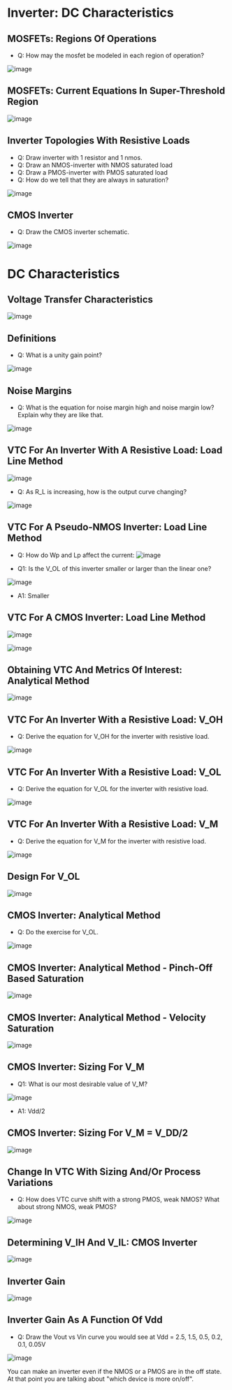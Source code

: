 # Inverter: DC Characteristics

## MOSFETs: Regions Of Operations
- Q: How may the mosfet be modeled in each region of operation?
  
![image](https://github.com/user-attachments/assets/791401fe-3eef-47c3-a2d9-856c9fbed228)

## MOSFETs: Current Equations In Super-Threshold Region
![image](https://github.com/user-attachments/assets/edfe4f85-8be2-4d7d-af0e-fa2a67b298f8)

## Inverter Topologies With Resistive Loads
- Q: Draw inverter with 1 resistor and 1 nmos.
- Q: Draw an NMOS-inverter with NMOS saturated load
- Q: Draw a PMOS-inverter with PMOS saturated load
- Q: How do we tell that they are always in saturation?

![image](https://github.com/user-attachments/assets/4c0ca02d-706e-49db-90d5-9fba11c4df64)

## CMOS Inverter
- Q: Draw the CMOS inverter schematic.

![image](https://github.com/user-attachments/assets/102562da-06db-44e6-918f-72a26fbf5823)

# DC Characteristics

## Voltage Transfer Characteristics
![image](https://github.com/user-attachments/assets/efd59880-a2ad-453a-a86c-17e8ada0a38b)

## Definitions
- Q: What is a unity gain point?

![image](https://github.com/user-attachments/assets/90ef7cea-156a-4866-84e3-44ebaf36b2b2)

## Noise Margins
- Q: What is the equation for noise margin high and noise margin low? Explain why they are like that.
  
![image](https://github.com/user-attachments/assets/867cbd13-5029-4456-8939-713f6eab9996)

## VTC For An Inverter With A Resistive Load: Load Line Method
![image](https://github.com/user-attachments/assets/498a423f-ff91-40c8-a737-b84368acf8e1)

- Q: As R_L is increasing, how is the output curve changing?
  
![image](https://github.com/user-attachments/assets/e23f2f51-b5cd-45a3-8c92-58c229a1123f)

## VTC For A Pseudo-NMOS Inverter: Load Line Method
- Q: How do Wp and Lp affect the current:
![image](https://github.com/user-attachments/assets/86a1eed7-ab5f-4ff9-b2ee-ebb0cf235e6c)

- Q1: Is the V_OL of this inverter smaller or larger than the linear one?
  
![image](https://github.com/user-attachments/assets/a30e9946-6810-4566-a3c2-3e888b1e6ca3)

- A1: Smaller

## VTC For A CMOS Inverter: Load Line Method
![image](https://github.com/user-attachments/assets/064fd49d-6974-498b-a60b-ac0feb9b9223)

![image](https://github.com/user-attachments/assets/c20c59c5-a3c2-47b8-8c06-ba90a4b9780d)

## Obtaining VTC And Metrics Of Interest: Analytical Method
![image](https://github.com/user-attachments/assets/99a2061e-a2a5-4351-9293-22636f8412b9)

## VTC For An Inverter With a Resistive Load: V_OH
- Q: Derive the equation for V_OH for the inverter with resistive load.
  
![image](https://github.com/user-attachments/assets/b44d7e40-b838-4951-9903-394ec46c484a)

## VTC For An Inverter With a Resistive Load: V_OL
- Q: Derive the equation for V_OL for the inverter with resistive load.
  
![image](https://github.com/user-attachments/assets/a08e3c4c-a1e6-4c11-b723-7775a450f559)

## VTC For An Inverter With a Resistive Load: V_M
- Q: Derive the equation for V_M for the inverter with resistive load.

![image](https://github.com/user-attachments/assets/afdac065-e53f-44b4-a4bf-52b12f664872)

## Design For V_OL
![image](https://github.com/user-attachments/assets/6f3effb2-d957-4701-870c-5f5eed4aa74d)

## CMOS Inverter: Analytical Method
- Q: Do the exercise for V_OL.

![image](https://github.com/user-attachments/assets/29e1629a-0556-4b9d-b597-5080630499bf)

## CMOS Inverter: Analytical Method - Pinch-Off Based Saturation
![image](https://github.com/user-attachments/assets/9b32747e-0a0d-4713-8df6-fc7c12da9ef9)

## CMOS Inverter: Analytical Method - Velocity Saturation
![image](https://github.com/user-attachments/assets/a0683917-0d24-47f4-81a2-4b4a183bad6b)

## CMOS Inverter: Sizing For V_M
- Q1: What is our most desirable value of V_M?

![image](https://github.com/user-attachments/assets/c83deedc-0d31-4af7-a345-d86f4e0e605e)

- A1: Vdd/2

## CMOS Inverter: Sizing For V_M = V_DD/2
![image](https://github.com/user-attachments/assets/33f6a738-e15a-47a6-8338-68a3a35f2243)

## Change In VTC With Sizing And/Or Process Variations
- Q: How does VTC curve shift with a strong PMOS, weak NMOS? What about strong NMOS, weak PMOS?

![image](https://github.com/user-attachments/assets/45577c44-ed1c-476b-81a3-aaf86985de9e)

## Determining V_IH And V_IL: CMOS Inverter
![image](https://github.com/user-attachments/assets/ef9324aa-8741-4933-8e3a-2d26b79645dc)

## Inverter Gain
![image](https://github.com/user-attachments/assets/9a5ddb97-91b1-4517-899f-d37480eabd1e)

## Inverter Gain As A Function Of Vdd
- Q: Draw the Vout vs Vin curve you would see at Vdd = 2.5, 1.5, 0.5, 0.2, 0.1, 0.05V

![image](https://github.com/user-attachments/assets/701eab56-5c84-48c1-9d64-653f82b596ea)

You can make an inverter even if the NMOS or a PMOS are in the off state. At that point you are talking about "which device is more on/off".
